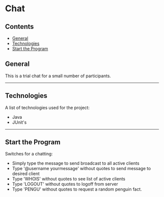 # Chat

## Contents
* [General](#general-info)
* [Technologies](#technologies)
* [Start the Program](#start-program)

## General <a name="general-info"></a>

This is a trial chat for a small number of participants.

***
## Technologies <a name="technologies"></a>

A list of technologies used for the project:
* Java
* JUnit's

***
## Start the Program <a name="start-program"></a>

Switches for a chatting:
* Simply type the message to send broadcast to all active clients
* Type '@username <space> yourmessage' without quotes to send message to desired client
* Type 'WHOIS' without quotes to see list of active clients
* Type 'LOGOUT' without quotes to logoff from server
* Type 'PENGU' without quotes to request a random penguin fact.
